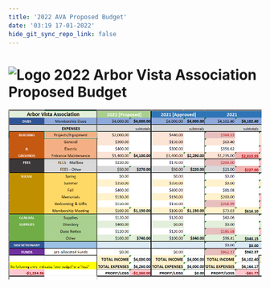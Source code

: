 ```yaml
---
title: '2022 AVA Proposed Budget'
date: '03:19 17-01-2022'
hide_git_sync_repo_link: false
---
```


<link id="linkstyle" rel='stylesheet' href='/css/ava.css'/>

[Logo]: /images/Oak_Tree2_100.png



# ![Logo] 2022 Arbor Vista Association Proposed Budget

![](./2022_AVA_Proposed_Budget.png)


